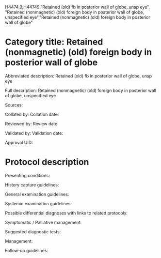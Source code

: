H4474,9,H44749,"Retained (old) fb in posterior wall of globe, unsp eye", "Retained (nonmagnetic) (old) foreign body in posterior wall of globe, unspecified eye","Retained (nonmagnetic) (old) foreign body in posterior wall of globe"
# Category title: Retained (nonmagnetic) (old) foreign body in posterior wall of globe

Abbreviated description: Retained (old) fb in posterior wall of globe, unsp eye

Full description: Retained (nonmagnetic) (old) foreign body in posterior wall of globe, unspecified eye

Sources:

Collated by:
Collation date:

Reviewed by:
Review date:

Validated by:
Validation date:

Approval UID:

# Protocol description

Presenting conditions:

History capture guidelines:

General examination guidelines:

Systemic examination guidelines:

Possible differential diagnoses with links to related protocols:

Symptomatic / Palliative management:

Suggested diagnostic tests:

Management:

Follow-up guidelines:
